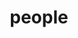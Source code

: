 ---
layout: profiles
#permalink: /people/
title: people
description: members of the lab or group
nav: true
nav_order: 6

profiles:
  # if you want to include more than one profile, just replicate the following block
  # and create one content file for each profile inside _pages/
  - align: right
    image: prof_pic.jpg
    #content: about_einstein.md
    image_circular: false # crops the image to make it circular
    more_info: >
      <p>Département Réseaux et Télécommunications</p>
      <p>Institut Universitaire de Technologie (IUT) de Béthune</p>
      <p>62400, Béthune, France</p>
  - align: left
    image: prof_pic.jpg
    #content: about_einstein.md
    image_circular: false # crops the image to make it circular
    more_info: >
      <p>Département Réseaux et Télécommunications</p>
      <p>Institut Universitaire de Technologie (IUT) de Béthune</p>
      <p>62400, Béthune, France</p>
---